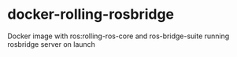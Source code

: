 # docker-rolling-rosbridge
Docker image with ros:rolling-ros-core and ros-bridge-suite running rosbridge server on launch
